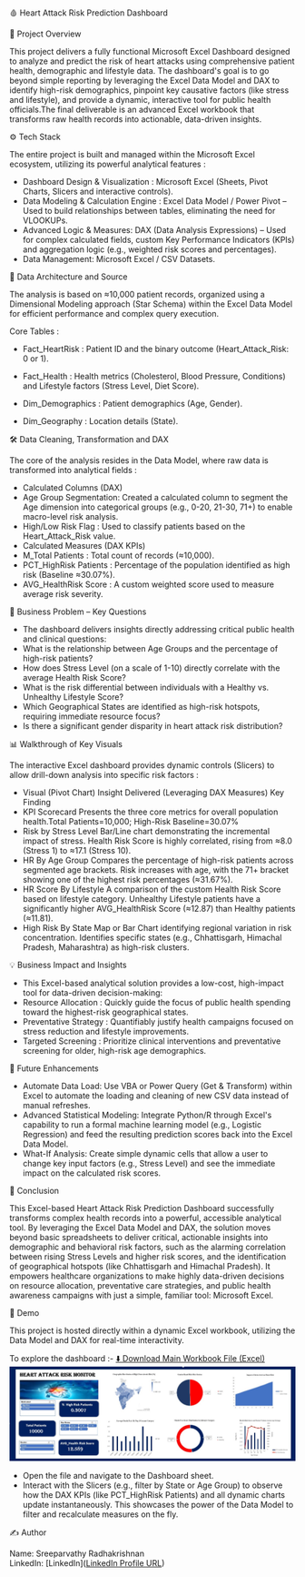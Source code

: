🩸 Heart Attack Risk Prediction Dashboard 

📌 Project Overview

This project delivers a fully functional Microsoft Excel Dashboard designed to analyze and predict the risk of heart attacks using comprehensive patient health, demographic and lifestyle data. The dashboard's goal is to go beyond simple reporting by leveraging the Excel Data Model and DAX to identify high-risk demographics, pinpoint key causative factors (like stress and lifestyle), and provide a dynamic, interactive tool for public health officials.The final deliverable is an advanced Excel workbook that transforms raw health records into actionable, data-driven insights.

⚙️ Tech Stack

The entire project is built and managed within the Microsoft Excel ecosystem, utilizing its powerful analytical features :

- Dashboard Design & Visualization : Microsoft Excel (Sheets, Pivot Charts, Slicers and interactive controls).
- Data Modeling & Calculation Engine : Excel Data Model / Power Pivot – Used to build relationships between tables, eliminating the need for VLOOKUPs.
- Advanced Logic & Measures: DAX (Data Analysis Expressions) – Used for complex calculated fields, custom Key Performance Indicators (KPIs) and aggregation logic (e.g., weighted risk scores and percentages).
- Data Management: Microsoft Excel / CSV Datasets.

📂 Data Architecture and Source

The analysis is based on ≈10,000 patient records, organized using a Dimensional Modeling approach (Star Schema) within the Excel Data Model for efficient performance and complex query execution.

Core Tables :

- Fact_HeartRisk : Patient ID and the binary outcome (Heart_Attack_Risk: 0 or 1).

- Fact_Health : Health metrics (Cholesterol, Blood Pressure, Conditions) and Lifestyle factors (Stress Level, Diet Score).

- Dim_Demographics : Patient demographics (Age, Gender).

- Dim_Geography : Location details (State).

🛠️ Data Cleaning, Transformation and DAX

The core of the analysis resides in the Data Model, where raw data is transformed into analytical fields :

- Calculated Columns (DAX)
- Age Group Segmentation: Created a calculated column to segment the Age dimension into categorical groups (e.g., 0-20, 21-30, 71+) to enable macro-level risk analysis.
- High/Low Risk Flag : Used to classify patients based on the Heart_Attack_Risk value.
- Calculated Measures (DAX KPIs)
- M_Total Patients : Total count of records (≈10,000).
- PCT_HighRisk Patients : Percentage of the population identified as high risk (Baseline ≈30.07%).
- AVG_HealthRisk Score : A custom weighted score used to measure average risk severity.

🚀 Business Problem – Key Questions

- The dashboard delivers insights directly addressing critical public health and clinical questions:
- What is the relationship between Age Groups and the percentage of high-risk patients?
- How does Stress Level (on a scale of 1-10) directly correlate with the average Health Risk Score?
- What is the risk differential between individuals with a Healthy vs. Unhealthy Lifestyle Score?
- Which Geographical States are identified as high-risk hotspots, requiring immediate resource focus?
- Is there a significant gender disparity in heart attack risk distribution?

📊 Walkthrough of Key Visuals

The interactive Excel dashboard provides dynamic controls (Slicers) to allow drill-down analysis into specific risk factors :

- Visual (Pivot Chart)	Insight Delivered (Leveraging DAX Measures)	Key Finding
- KPI Scorecard	Presents the three core metrics for overall population health.Total Patients=10,000; High-Risk Baseline=30.07%
- Risk by Stress Level	Bar/Line chart demonstrating the incremental impact of stress.	Health Risk Score is highly correlated, rising from ≈8.0 (Stress 1) to ≈17.1 (Stress 10).
- HR By Age Group	Compares the percentage of high-risk patients across segmented age brackets.	Risk increases with age, with the 71+ bracket showing one of the highest risk percentages (≈31.67%).
- HR Score By Lifestyle	A comparison of the custom Health Risk Score based on lifestyle category.	Unhealthy Lifestyle patients have a significantly higher AVG_HealthRisk Score (≈12.87) than Healthy patients (≈11.81).
- High Risk By State	Map or Bar Chart identifying regional variation in risk concentration.	Identifies specific states (e.g., Chhattisgarh, Himachal Pradesh, Maharashtra) as high-risk clusters.

💡 Business Impact and Insights

- This Excel-based analytical solution provides a low-cost, high-impact tool for data-driven decision-making:
- Resource Allocation : Quickly guide the focus of public health spending toward the highest-risk geographical states.
- Preventative Strategy : Quantifiably justify health campaigns focused on stress reduction and lifestyle improvements.
- Targeted Screening : Prioritize clinical interventions and preventative screening for older, high-risk age demographics.

🚀 Future Enhancements

- Automate Data Load: Use VBA or Power Query (Get & Transform) within Excel to automate the loading and cleaning of new CSV data instead of manual refreshes.
- Advanced Statistical Modeling: Integrate Python/R through Excel's capability to run a formal machine learning model (e.g., Logistic Regression) and feed the resulting prediction scores back into the Excel Data Model.
- What-If Analysis: Create simple dynamic cells that allow a user to change key input factors (e.g., Stress Level) and see the immediate impact on the calculated risk scores.

🎉 Conclusion

This Excel-based Heart Attack Risk Prediction Dashboard successfully transforms complex health records into a powerful, accessible analytical tool. By leveraging the Excel Data Model and DAX, the solution moves beyond basic spreadsheets to deliver critical, actionable insights into demographic and behavioral risk factors, such as the alarming correlation between rising Stress Levels and higher risk scores, and the identification of geographical hotspots (like Chhattisgarh and Himachal Pradesh). It empowers healthcare organizations to make highly data-driven decisions on resource allocation, preventative care strategies, and public health awareness campaigns with just a simple, familiar tool: Microsoft Excel.

🎥 Demo

This project is hosted directly within a dynamic Excel workbook, utilizing the Data Model and DAX for real-time interactivity.

To explore the dashboard :- [⬇️ Download Main Workbook File (Excel)](https://github.com/Sreeparvathy-Radhakrishnan/Heart-Attack-Risk-Prediction-Dashboard/blob/main/Heart%20Attack%20Risk%20Prediction%20Dashboard.xlsx)<br>
![Heart Attack Risk Monitor Dashboard Screenshot](https://github.com/Sreeparvathy-Radhakrishnan/Heart-Attack-Risk-Prediction-Dashboard/blob/main/Dashboard%20Image.jpg)<br> 


- Open the file and navigate to the Dashboard sheet.
- Interact with the Slicers (e.g., filter by State or Age Group) to observe how the DAX KPIs (like PCT_HighRisk Patients) and all dynamic charts update instantaneously. This showcases the power of the Data Model to filter and recalculate measures on the fly.

✍️ Author

Name: Sreeparvathy Radhakrishnan<br>
LinkedIn: [LinkedIn]([LinkedIn Profile URL](https://www.linkedin.com/in/sreeparvathy-radhakrishnan-151883249/))


